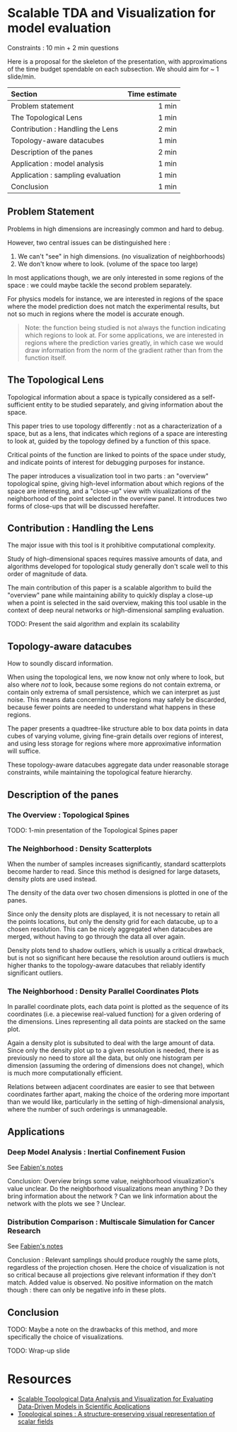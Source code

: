 # Scalable TDA and Visualization for model evaluation

Constraints : 10 min + 2 min questions

Here is a proposal for the skeleton of the presentation, with approximations
of the time budget spendable on each subsection. We should aim for ~ 1 slide/min.

| Section                                | Time estimate      |
|:---------------------------------------|-------------------:|
| Problem statement                      |              1 min |
| The Topological Lens                   |              1 min |
| Contribution : Handling the Lens       |              2 min |
| Topology-aware datacubes               |              1 min |
| Description of the panes               |              2 min |
| Application : model analysis           |              1 min |
| Application : sampling evaluation      |              1 min |
| Conclusion                             |              1 min |

## Problem Statement

Problems in high dimensions are increasingly common and hard to debug.

However, two central issues can be distinguished here :

1. We can't "see" in high dimensions. (no visualization of neighborhoods)
2. We don't know where to look. (volume of the space too large)

In most applications though, we are only interested in some regions of the space :
we could maybe tackle the second problem separately.

For physics models for instance, we are interested in regions of the space where the model
prediction does not match the experimental results, but not so much in regions where the
model is accurate enough.

> Note: the function being studied is not always the function indicating which regions
> to look at. For some applications, we are interested in regions where the prediction
> varies greatly, in which case we would draw information from the norm of the gradient
> rather than from the function itself.


## The Topological Lens

Topological information about a space is typically considered as a self-sufficient
entity to be studied separately, and giving information about the space.

This paper tries to use topology differently : not as a characterization of a space,
but as a lens, that indicates which regions of a space are interesting to look at,
guided by the topology defined by a function of this space.

Critical points of the function are linked to points of the space under study,
and indicate points of interest for debugging purposes for instance.

The paper introduces a visualization tool in two parts : an "overview" topological spine,
giving high-level information about which regions of the space are interesting, and a
"close-up" view with visualizations of the neighborhood of the point selected in the
overview panel. It introduces two forms of close-ups that will be discussed herefafter.


## Contribution : Handling the Lens

The major issue with this tool is it prohibitive computational complexity.

Study of high-dimensional spaces requires massive amounts of data, and
algorithms developed for topological study generally don't scale well to this
order of magnitude of data.

The main contribution of this paper is a scalable algorithm to build the "overview" pane
while maintaining ability to quickly display a close-up when a point is selected in the
said overview, making this tool usable in the context of deep neural networks or
high-dimensional sampling evaluation.

TODO: Present the said algorithm and explain its scalability


## Topology-aware datacubes

How to soundly discard information.

When using the topological lens, we now know not only where to look, but also where
*not* to look, because some regions do not contain extrema, or contain only extrema of
small persistence, which we can interpret as just noise. This means data concerning
those regions may safely be discarded, because fewer points are needed to
understand what happens in these regions.

The paper presents a quadtree-like structure able to box data points in data cubes
of varying volume, giving fine-grain details over regions of interest, and using
less storage for regions where more approximative information will suffice.

These topology-aware datacubes aggregate data under reasonable storage constraints,
while maintaining the topological feature hierarchy.


## Description of the panes

### The Overview : Topological Spines

TODO: 1-min presentation of the Topological Spines paper

### The Neighborhood : Density Scatterplots

When the number of samples increases significantly, standard scatterplots become harder
to read. Since this method is designed for large datasets, density plots are used instead.

The density of the data over two chosen dimensions is plotted in one of the panes.

Since only the density plots are displayed, it is not necessary to retain all the points
locations, but only the density grid for each datacube, up to a chosen resolution.
This can be nicely aggregated when datacubes are merged, without having to go through
the data all over again.

Density plots tend to shadow outliers, which is usually a critical drawback,
but is not so significant here because the resolution around outliers is much higher
thanks to the topology-aware datacubes that reliably identify significant outliers.

### The Neighborhood : Density Parallel Coordinates Plots

In parallel coordinate plots, each data point is plotted as the sequence of its
coordinates (i.e. a piecewise real-valued function) for a given ordering of the dimensions.
Lines representing all data points are stacked on the same plot.

Again a density plot is subsituted to deal with the large amount of data.
Since only the density plot up to a given resolution is needed, there is
as previously no need to store all the data, but only one histogram per dimension
(assuming the ordering of dimensions does not change), which is much more
computationally efficient.

Relations between adjacent coordinates are easier to see that between coordinates
farther apart, making the choice of the ordering more important than we would like,
particularly in the setting of high-dimensional analysis, where the number of such
orderings is unmanageable.


## Applications

### Deep Model Analysis : Inertial Confinement Fusion

See [Fabien's notes](README.md)

Conclusion: Overview brings some value, neighborhood visualization's value unclear.
Do the neighborhood visualizations mean anything ? Do they bring information about the network ?
Can we link information about the network with the plots we see ? Unclear.

### Distribution Comparison : Multiscale Simulation for Cancer Research

See [Fabien's notes](README.md)

Conclusion : Relevant samplings should produce roughly the same plots, regardless of
the projection chosen. Here the choice of visualization is not so critical because
all projections give relevant information if they don't match. Added value is observed.
No positive information on the match though : there can only be negative info in these plots.


## Conclusion

TODO: Maybe a note on the drawbacks of this method, and more specifically the choice of visualizations.

TODO: Wrap-up slide


# Resources

- [Scalable Topological Data Analysis and Visualization for Evaluating Data-Driven Models in Scientific Applications](http://www.sci.utah.edu/~shusenl/publications/VAST_19.pdf)
- [Topological spines : A structure-preserving visual representation of scalar fields](https://www.academia.edu/844244/Topological_Spines_A_Structure-preserving_Visual_Representation_of_Scalar_Fields)
